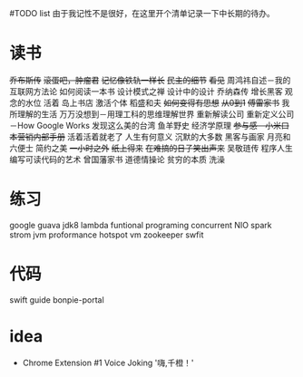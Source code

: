 #TODO list
由于我记性不是很好，在这里开个清单记录一下中长期的待办。
# 读书
~~乔布斯传~~
~~滚蛋吧，肿瘤君~~
~~记忆像铁轨一样长~~
~~民主的细节~~
~~看见~~
周鸿祎自述－我的互联网方法论
如何阅读一本书
设计模式之禅
设计中的设计
乔纳森传
增长黑客
观念的水位
活着
岛上书店
激活个体
稻盛和夫
~~如何变得有思想~~
~~从0到1~~
~~傅雷家书~~
我所理解的生活
万万没想到－用理工科的思维理解世界
重新解读公司
重新定义公司－How Google Works
发现这么美的台湾
鱼羊野史
经济学原理
~~参与感－小米口本营销内部手册~~
活着活着就老了
人生有何意义
沉默的大多数
黑客与画家
月亮和六便士
简约之美
~~一小时之外~~
~~纸上得来~~
~~在难搞的日子笑出声来~~
吴敬琏传
程序人生
编写可读代码的艺术
曾国藩家书
道德情操论
贫穷的本质
洗澡


# 练习
google guava
jdk8
lambda
funtional programing
concurrent
NIO
spark
strom
jvm proformance
hotspot vm
zookeeper
swfit

# 代码
swift guide
bonpie-portal

# idea
- Chrome Extension #1 Voice Joking '嗨,千橙！'
